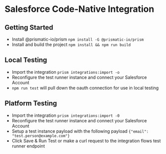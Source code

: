 # Salesforce Code-Native Integration

## Getting Started
- Install @prismatic-io/prism
`npm install -G @prismatic-io/prism`
- Install and build the project
`npm install && npm run build`


## Local Testing
- Import the integration
`prism integrations:import -o`
- Reconfigure the test runner instance and connect your Salesforce Account
- `npm run test` will pull down the oauth connection for use in local testing

## Platform Testing
- Import the integration
`prism integrations:import -0`
- Reconfigure the test runner instance and connect your Salesforce Account
- Setup a test instance payload with the following payload
`{"email": "test.person@example.com"}`
- Click Save & Run Test or make a curl request to the integration flows test runner endpoint
